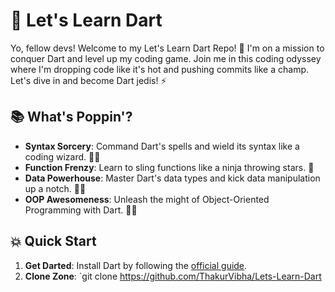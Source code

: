 # 🎯 Let's Learn Dart

Yo, fellow devs! Welcome to my Let's Learn Dart Repo! 🚀 I'm on a mission to conquer Dart and level up my coding game. Join me in this coding odyssey where I'm dropping code like it's hot and pushing commits like a champ. Let's dive in and become Dart jedis! ⚡

## 📚 What's Poppin'?

- **Syntax Sorcery**: Command Dart's spells and wield its syntax like a coding wizard. 🧙‍♂️
- **Function Frenzy**: Learn to sling functions like a ninja throwing stars. 🥷
- **Data Powerhouse**: Master Dart's data types and kick data manipulation up a notch. 🏋️‍♂️
- **OOP Awesomeness**: Unleash the might of Object-Oriented Programming with Dart. 🦸‍♀️

## 💥 Quick Start

1. **Get Darted**: Install Dart by following the [official guide](https://dart.dev/get-dart).
2. **Clone Zone**: `git clone https://github.com/ThakurVibha/Lets-Learn-Dart
